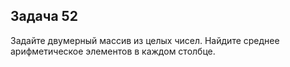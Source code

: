 ## Задача 52
Задайте двумерный массив из целых чисел. Найдите среднее арифметическое элементов в каждом столбце.